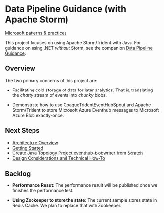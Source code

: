 # Data Pipeline Guidance (with Apache Storm)
[Microsoft patterns & practices](http://aka.ms/mspnp)

This project focuses on using Apache Storm/Trident with Java. For guidance on
using .NET _without_ Storm, see the companion
[Data Pipeline Guidance](https://github.com/mspnp/data-pipeline).

## Overview

The two primary concerns of this project are:

* Facilitating cold storage of data for later analytics.
That is, translating the _chatty_ stream of events into _chunky_ blobs.

* Demonstrate how to use OpaqueTridentEventHubSpout and
Apache Storm/Trident to store Microsoft Azure Eventhub messages to Microsoft Azure
Blob exactly-once.

## Next Steps

* [Architecture Overview](/docs/ArchitectureOverview.md)
* [Getting Started](/docs/GettingStarted.md)
* [Create Java Topology Project eventhub-blobwriter from Scratch](/docs/step-by-step-walkthrough.md)
* [Design Considerations and Technical How-To](/docs/DesignConsiderations.md)

## Backlog

* **Performance Resut**: The performance result will be published once we finishes the performance test.

* **Using Zookeeper to store the state**: The current sample stores state in Redis Cache. We plan to replace that with Zookeeper.
